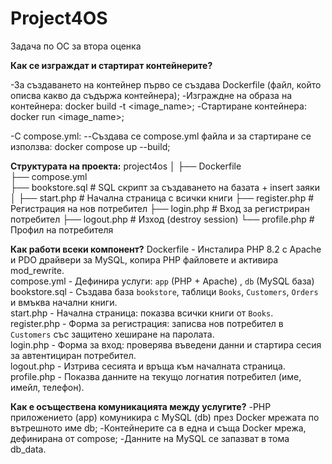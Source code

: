 # Project4OS
Задача по ОС за втора оценка

**Как се изграждат и стартират контейнерите?**

-За създаването на контейнер първо се създава Dockerfile (файл, който описва какво да съдържа контейнера);
-Изграждне на образа на контейнера: docker build -t <image_name>;
-Стартиране контейнера: docker run <image_name>;

-С compose.yml: 
  --Създава се compose.yml файла и за стартиране се използва: docker compose up --build;


**Структурата на проекта:**
project4os
│
├── Dockerfile               
├── compose.yml      
├── bookstore.sql                # SQL скрипт за създаването на базата + insert заяки
│
├── start.php                # Начална страница с всички книги
├── register.php             # Регистрация на нов потребител
├── login.php                # Вход за регистриран потребител
├── logout.php               # Изход (destroy session)
└── profile.php              # Профил на потребителя


**Как работи всеки компонент?**
Dockerfile         - Инсталира PHP 8.2 с Apache и PDO драйвери за MySQL, копира PHP файловете и активира mod\_rewrite.             
compose.yml        - Дефинира услуги: `app` (PHP + Apache) , `db` (MySQL база)
bookstore.sql      - Създава база `bookstore`, таблици `Books`, `Customers`, `Orders` и вмъква начални книги.                     
start.php          - Начална страница: показва всички книги от `Books`.                                                            
register.php       - Форма за регистрация: записва нов потребител в `Customers` със защитено хеширане на паролата.                 
login.php          - Форма за вход: проверява въведени данни и стартира сесия за автентициран потребител.                         
logout.php         - Изтрива сесията и връща към началната страница.                                                               
profile.php        - Показва данните на текущо логнатия потребител (име, имейл, телефон).     


**Как е осъществена комуникацията между услугите?**
-PHP приложението (app) комуникира с MySQL (db) през Docker мрежата по вътрешното име db;
-Контейнерите са в една и съща Docker мрежа, дефинирана от compose;
-Данните на MySQL се запазват в тома db_data.
